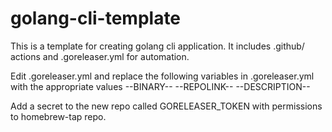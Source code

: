 # golang-cli-template

This is a template for creating  golang cli application. It includes .github/ actions and .goreleaser.yml for automation.

Edit .goreleaser.yml and replace the following variables in .goreleaser.yml with the appropriate values
--BINARY--
--REPOLINK--
--DESCRIPTION--

Add a secret to the new repo called GORELEASER_TOKEN with permissions to homebrew-tap repo.
